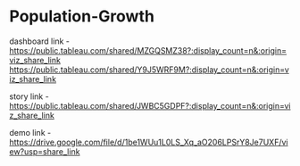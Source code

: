 # Population-Growth

dashboard link - https://public.tableau.com/shared/MZGQSMZ38?:display_count=n&:origin=viz_share_link
                 https://public.tableau.com/shared/Y9J5WRF9M?:display_count=n&:origin=viz_share_link

story link - https://public.tableau.com/shared/JWBC5GDPF?:display_count=n&:origin=viz_share_link

demo link - https://drive.google.com/file/d/1be1WUu1L0LS_Xq_aO206LPSrY8Je7UXF/view?usp=share_link
